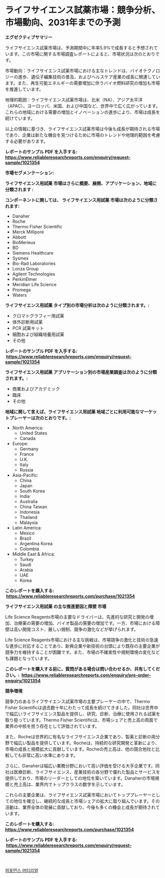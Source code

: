 <p><h1>ライフサイエンス試薬市場：競争分析、市場動向、2031年までの予測</h1></p><p><strong>エグゼクティブサマリー</strong></p>
<p><p>ライフサイエンス試薬市場は、予測期間中に年率5.9%で成長すると予想されています。この市場に関する市場調査レポートによると、市場状況は次のとおりです。</p><p>市場動向：ライフサイエンス試薬市場における主なトレンドは、バイオテクノロジーの進歩、遺伝子編集技術の普及、およびヘルスケア産業の成長に関連しています。また、再生可能エネルギーの需要増加に伴うバイオ燃料研究の増加も市場を推進しています。</p><p>地理的範囲：ライフサイエンス試薬市場は、北米（NA）、アジア太平洋（APAC）、ヨーロッパ、米国、および中国など、世界中で広く広がっています。これらの地域における需要の増加とイノベーションの進歩により、市場は成長を続けています。</p><p>以上の情報に基づき、ライフサイエンス試薬市場は今後も成長が期待される市場であり、企業は新たな機会を見つけるために市場のトレンドや地理的範囲を考慮する必要があります。</p></p>
<p><strong>レポートのサンプル PDF を入手する: <a href="https://www.reliableresearchreports.com/enquiry/request-sample/1021354">https://www.reliableresearchreports.com/enquiry/request-sample/1021354</a></strong></p>
<p><strong>市場セグメンテーション:</strong></p>
<p><strong> ライフサイエンス用試薬 市場はさらに概要、展開、アプリケーション、地域に分類されます :</strong></p>
<p><strong>コンポーネントに関しては、 ライフサイエンス用試薬 市場は次のように分類されます: &nbsp;</strong></p>
<p><ul><li>Danaher</li><li>Roche</li><li>Thermo Fisher Scientific</li><li>Merck Millipore</li><li>Abbott</li><li>BioMerieux</li><li>BD</li><li>Siemens Healthcare</li><li>Sysmex</li><li>Bio-Rad Laboratories</li><li>Lonza Group</li><li>Agilent Technologies</li><li>PerkinElmer</li><li>Meridian Life Science</li><li>Promega</li><li>Waters</li></ul></p>
<p><strong> ライフサイエンス用試薬 タイプ別の市場分析は次のように分類されます。:</strong></p>
<p><ul><li>クロマトグラフィー用試薬</li><li>体外診断用試薬</li><li>PCR 試薬キット</li><li>細胞および組織培養用試薬</li><li>その他</li></ul></p>
<p><strong>レポートのサンプル PDF を入手する: &nbsp;<a href="https://www.reliableresearchreports.com/enquiry/request-sample/1021354">https://www.reliableresearchreports.com/enquiry/request-sample/1021354</a></strong></p>
<p><strong> ライフサイエンス用試薬 アプリケーション別の市場産業調査は次のように分類されます。:</strong></p>
<p><ul><li>商業およびアカデミック</li><li>臨床</li><li>その他</li></ul></p>
<p><strong>地域に関して言えば、ライフサイエンス用試薬 地域ごとに利用可能なマーケットプレーヤーは次のとおりです。:</strong></p>
<p><ul>
    <li>
        North America:
        <ul>
            <li>United States</li>
            <li>Canada</li>
        </ul>
    </li>
    <li>
        Europe:
        <ul>
            <li>Germany</li>
            <li>France</li>
            <li>U.K.</li>
            <li>Italy</li>
            <li>Russia</li>
        </ul>
    </li>
    <li>
        Asia-Pacific:
        <ul>
            <li>China</li>
            <li>Japan</li>
            <li>South Korea</li>
            <li>India</li>
            <li>Australia</li>
            <li>China Taiwan</li>
            <li>Indonesia</li>
            <li>Thailand</li>
            <li>Malaysia</li>
        </ul>
    </li>
    <li>
        Latin America:
        <ul>
            <li>Mexico</li>
            <li>Brazil</li>
            <li>Argentina Korea</li>
            <li>Colombia</li>
        </ul>
    </li>
    <li>
        Middle East & Africa:
        <ul>
            <li>Turkey</li>
            <li>Saudi</li>
            <li>Arabia</li>
            <li>UAE</li>
            <li>Korea</li>
        </ul>
    </li>
    </ul></p>
<p><strong>このレポートを購入する: &nbsp;<a href="https://www.reliableresearchreports.com/purchase/1021354">https://www.reliableresearchreports.com/purchase/1021354</a></strong></p>
<p><strong>ライフサイエンス用試薬 の主な推進要因と障壁 市場</strong></p>
<p><p>Life Science Reagents市場の主要なドライバーは、先進的な研究と開発の増加、治療薬の需要の増加、バイオ製品の需要の増加です。一方、市場における障壁は高い開発コスト、厳しい規制、競争の激化などが挙げられます。</p><p>Life Science Reagents市場における主な挑戦は、市場競争の激化と技術の急速な進歩に対応することであり、新興企業や新技術の台頭により既存の主要企業が競争力を維持することが困難です。また、市場の不確実性や規制環境の変化なども課題となっています。</p></p>
<p><strong>このレポートを購入する前に、質問がある場合は問い合わせるか、共有してください。:&nbsp; <a href="https://www.reliableresearchreports.com/enquiry/pre-order-enquiry/1021354">https://www.reliableresearchreports.com/enquiry/pre-order-enquiry/1021354</a></strong></p>
<p><strong>競争環境</strong></p>
<p><p>競争力のあるライフサイエンス試薬市場の主要プレーヤーの中で、Thermo Fisher Scientificは過去数十年にわたって成長を続けてきました。同社は世界中で幅広いライフサイエンス製品を提供し、研究、診断、治療に使用される試薬を取り扱っています。Thermo Fisher Scientificは、市場シェアと売上高の両面で業界の中核を担う存在として評価されています。</p><p>また、Rocheは世界的に有名なライフサイエンス企業であり、製薬と診断の両分野で幅広い製品を提供しています。Rocheは、持続的な研究開発と革新により、市場の成長と規模拡大に貢献しています。Rocheの売上高は、他の競合他社と比較しても非常に高い水準にあります。</p><p>さらに、Danaherは幅広い業務分野において高い評価を受ける大手企業です。同社は医療診断、ライフサイエンス、産業技術の各分野で優れた製品とサービスを提供しており、市場のリーダーとしての地位を築いています。Danaherの市場規模と売上高は、業界内でトップクラスの数字を示しています。</p><p>これらの主要企業は、ライフサイエンス試薬市場においてトッププレーヤーとしての地位を確立し、継続的な成長と市場シェアの拡大に取り組んでいます。その活動は、業界全体の発展に貢献しており、今後も多くの機会と成長が期待されています。</p></p>
<p><strong>このレポートを購入する: &nbsp; <a href="https://www.reliableresearchreports.com/purchase/1021354">https://www.reliableresearchreports.com/purchase/1021354</a></strong></p>
<p><strong>レポートのサンプル PDF を入手する: &nbsp;<a href="https://www.reliableresearchreports.com/enquiry/request-sample/1021354">https://www.reliableresearchreports.com/enquiry/request-sample/1021354</a></strong><strong></strong></p>
<p>&nbsp;</p>
<p><p><a href="https://github.com/laholand/Market-Research-Report-List-3/blob/main/222495414347.md">퍼포먼스 머티리얼</a></p></p>